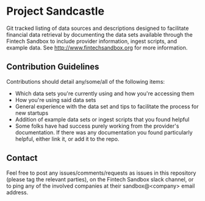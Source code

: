 # Project Sandcastle
Git tracked listing of data sources and descriptions designed to facilitate financial data retrieval by documenting the data sets available through the Fintech Sandbox to include provider information, ingest scripts, and example data. See http://www.fintechsandbox.org for more information. 

## Contribution Guidelines 
Contributions should detail any/some/all of the following items:
  - Which data sets you're currently using and how you're accessing them
  - How you're using said data sets
  - General experience with the data set and tips to facilitate the process for new startups
  - Addition of example data sets or ingest scripts that you found helpful
  - Some folks have had success purely working from the provider's documentation. If there was any documentation you found particularly helpful, either link it, or add it to the repo. 
  
## Contact
Feel free to post any issues/comments/requests as issues in this repository (please tag the relevant parties), on the Fintech Sandbox slack channel, or to ping any of the involved companies at their sandbox@\<company\> email address. 
